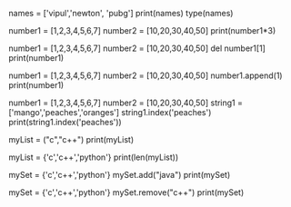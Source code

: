 names = ['vipul','newton', 'pubg']
print(names)
type(names)



number1 = [1,2,3,4,5,6,7]
number2 = [10,20,30,40,50]
print(number1*3)



number1 = [1,2,3,4,5,6,7]
number2 = [10,20,30,40,50]
del number1[1]
print(number1)


number1 = [1,2,3,4,5,6,7]
number2 = [10,20,30,40,50]
number1.append(1)
print(number1)


number1 = [1,2,3,4,5,6,7]
number2 = [10,20,30,40,50]
string1 = ['mango','peaches','oranges']
string1.index('peaches')
print(string1.index('peaches'))

myList = ("c","c++")
print(myList)

myList = {'c','c++','python'} 
print(len(myList))


mySet = {'c','c++','python'} 
mySet.add("java")
print(mySet)


mySet = {'c','c++','python'} 
mySet.remove("c++")
print(mySet)

